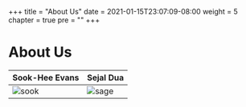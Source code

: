 +++
title = "About Us"
date = 2021-01-15T23:07:09-08:00
weight = 5
chapter = true
pre = "<b></b>"
+++

# About Us

| Sook-Hee Evans | Sejal Dua |
| ------------ | ------------ |
| ![sook](../../images/sook.png) | ![sage](../../images/sage.png) |
